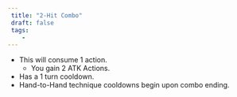 ```yaml
---
 title: "2-Hit Combo"
 draft: false
 tags:
    -
---
```

- This will consume 1 action.
	- You gain 2 ATK Actions.
- Has a 1 turn cooldown.
- Hand-to-Hand technique cooldowns begin upon combo ending.